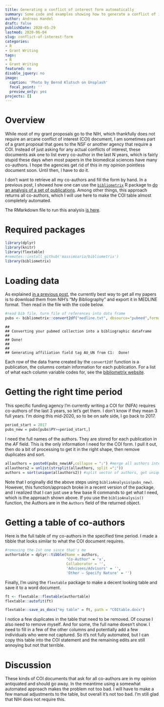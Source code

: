 ```yaml
---
title: Generating a conflict of interest form automatically
summary: Some code and examples showing how to generate a conflict of interest statement required by some funding agencies in an almost completely automated manner. 
author: Andreas Handel
draft: false
publishDate: 2020-05-29
lastmod: 2020-06-04
slug: conflict-of-interest-form
categories: 
- R 
- Grant Writing
tags: 
- R 
- Grant Writing
featured: no
disable_jquery: no
image:
  caption: 'Photo by Bernd Klutsch on Unsplash'
  focal_point: ''
  preview_only: yes
projects: []
---
```


<link href="{{< blogdown/postref >}}index_files/tabwid/tabwid.css" rel="stylesheet" />

# Overview

While most of my grant proposals go to the NIH, which thankfully does not require an arcane conflict of interest (COI) document, I am sometimes part of a grant proposal that goes to the NSF or another agency that require a COI. Instead of just asking for any actual conflicts of interest, these documents ask one to list every co-author in the last N years, which is fairly stupid these days when most papers in the biomedical sciences have many co-authors. I hope the agencies get rid of this in my opinion pointless document soon. Until then, I have to do it.

I don’t want to retrieve all my co-authors and fill the form by hand. In a previous post, I showed how one can use the [`bibliometrix`](https://www.bibliometrix.org/) R package to [do an analysis of a set of publications](/posts/publications-analysis-2/). Among other things, this approach returns all co-authors, which I will use here to make the COI table almost completely automated.

The RMarkdown file to run this analysis [is here](/posts/2020-05-29-automate-conflict-of-interest-form/index.Rmarkdown).

# Required packages

``` r
library(dplyr)
library(knitr)
library(flextable)
#remotes::install_github('massimoaria/bibliometrix')
library(bibliometrix)
```

# Loading data

As explained [in a previous post](/posts/publications-analysis-2/), the currently best way to get all my papers is to download them from NIH’s “My Bibliography” and export it in MEDLINE format. Then read in the file with the code below.

``` r
#read bib file, turn file of references into data frame
pubs <- bibliometrix::convert2df("medline.txt", dbsource="pubmed",format="pubmed") 
```

    ## 
    ## Converting your pubmed collection into a bibliographic dataframe
    ## 
    ## Done!
    ## 
    ## 
    ## Generating affiliation field tag AU_UN from C1:  Done!

Each row of the data frame created by the `convert2df` function is a publication, the columns contain information for each publication.
For a list of what each column variable codes for, see the [bibliometrix website](https://www.bibliometrix.org/).

# Getting the right time period

This specific funding agency I’m currently writing a COI for (NIFA) requires co-authors of the last 3 years, so let’s get them. I don’t know if they mean 3 full years. I’m doing this mid-2020, so to be on safe side, I go back to 2017.

``` r
period_start = 2017
pubs_new = pubs[pubs$PY>=period_start,]
```

I need the full names of the authors. They are stored for each publication in the *AF* field. This is the only information I need for the COI form. I pull it out, then do a bit of processing to get it in the right shape, then remove duplicates and sort.

``` r
allauthors = paste0(pubs_new$AF,collapse = ";") #merge all authors into one vector
allauthors2 = unlist(strsplit(allauthors, split =";"))
authors = sort(unique(allauthors2)) #split vector of authors, get unique authors
```

Note that I originally did the above steps using `biblioAnalysis(pubs_new)`. However, this function/approach broke in a recent version of the package, and I realized that I can just use a few base R commands to get what I need, which is the approach shown above. If you use the `biblioAnalysis()` function, the Authors are in the `Authors` field of the returned object.

# Getting a table of co-authors

Here is the full table of my co-authors in the specified time period.
I made a tibble that looks similar to what the COI document requires.

``` r
#removing the 1st one since that's me
authortable = dplyr::tibble(Name = authors, 
                            "Co-Author" = 'x', 
                            Collaborator = '', 
                            'Advisees/Advisors' = '', 
                            'Other – Specify Nature' = '')
```

Finally, I’m using the `flextable` package to make a decent looking table and save it to a word document.

``` r
ft <- flextable::flextable(authortable)
flextable::autofit(ft)
```

<template id="e9a533bf-9537-4296-8918-206ccd275c58"><style>
.tabwid table{
  border-spacing:0px !important;
  border-collapse:collapse;
  line-height:1;
  margin-left:auto;
  margin-right:auto;
  border-width: 0;
  display: table;
  margin-top: 1.275em;
  margin-bottom: 1.275em;
  border-color: transparent;
}
.tabwid_left table{
  margin-left:0;
}
.tabwid_right table{
  margin-right:0;
}
.tabwid td {
    padding: 0;
}
.tabwid a {
  text-decoration: none;
}
.tabwid thead {
    background-color: transparent;
}
.tabwid tfoot {
    background-color: transparent;
}
.tabwid table tr {
background-color: transparent;
}
</style><div class="tabwid"><style>.cl-03b2c0c8{}.cl-03a388ec{font-family:'Arial';font-size:11pt;font-weight:normal;font-style:normal;text-decoration:none;color:rgba(0, 0, 0, 1.00);background-color:transparent;}.cl-03a3d6da{margin:0;text-align:left;border-bottom: 0 solid rgba(0, 0, 0, 1.00);border-top: 0 solid rgba(0, 0, 0, 1.00);border-left: 0 solid rgba(0, 0, 0, 1.00);border-right: 0 solid rgba(0, 0, 0, 1.00);padding-bottom:5pt;padding-top:5pt;padding-left:5pt;padding-right:5pt;line-height: 1;background-color:transparent;}.cl-03a61f3a{width:169pt;background-color:transparent;vertical-align: middle;border-bottom: 0 solid rgba(0, 0, 0, 1.00);border-top: 0 solid rgba(0, 0, 0, 1.00);border-left: 0 solid rgba(0, 0, 0, 1.00);border-right: 0 solid rgba(0, 0, 0, 1.00);margin-bottom:0;margin-top:0;margin-left:0;margin-right:0;}.cl-03a61f3b{width:110.4pt;background-color:transparent;vertical-align: middle;border-bottom: 0 solid rgba(0, 0, 0, 1.00);border-top: 0 solid rgba(0, 0, 0, 1.00);border-left: 0 solid rgba(0, 0, 0, 1.00);border-right: 0 solid rgba(0, 0, 0, 1.00);margin-bottom:0;margin-top:0;margin-left:0;margin-right:0;}.cl-03a61f3c{width:80.5pt;background-color:transparent;vertical-align: middle;border-bottom: 0 solid rgba(0, 0, 0, 1.00);border-top: 0 solid rgba(0, 0, 0, 1.00);border-left: 0 solid rgba(0, 0, 0, 1.00);border-right: 0 solid rgba(0, 0, 0, 1.00);margin-bottom:0;margin-top:0;margin-left:0;margin-right:0;}.cl-03a61f3d{width:70.7pt;background-color:transparent;vertical-align: middle;border-bottom: 0 solid rgba(0, 0, 0, 1.00);border-top: 0 solid rgba(0, 0, 0, 1.00);border-left: 0 solid rgba(0, 0, 0, 1.00);border-right: 0 solid rgba(0, 0, 0, 1.00);margin-bottom:0;margin-top:0;margin-left:0;margin-right:0;}.cl-03a61f3e{width:132.4pt;background-color:transparent;vertical-align: middle;border-bottom: 0 solid rgba(0, 0, 0, 1.00);border-top: 0 solid rgba(0, 0, 0, 1.00);border-left: 0 solid rgba(0, 0, 0, 1.00);border-right: 0 solid rgba(0, 0, 0, 1.00);margin-bottom:0;margin-top:0;margin-left:0;margin-right:0;}.cl-03a61f3f{width:110.4pt;background-color:transparent;vertical-align: middle;border-bottom: 0 solid rgba(0, 0, 0, 1.00);border-top: 0 solid rgba(0, 0, 0, 1.00);border-left: 0 solid rgba(0, 0, 0, 1.00);border-right: 0 solid rgba(0, 0, 0, 1.00);margin-bottom:0;margin-top:0;margin-left:0;margin-right:0;}.cl-03a61f40{width:132.4pt;background-color:transparent;vertical-align: middle;border-bottom: 0 solid rgba(0, 0, 0, 1.00);border-top: 0 solid rgba(0, 0, 0, 1.00);border-left: 0 solid rgba(0, 0, 0, 1.00);border-right: 0 solid rgba(0, 0, 0, 1.00);margin-bottom:0;margin-top:0;margin-left:0;margin-right:0;}.cl-03a61f41{width:80.5pt;background-color:transparent;vertical-align: middle;border-bottom: 0 solid rgba(0, 0, 0, 1.00);border-top: 0 solid rgba(0, 0, 0, 1.00);border-left: 0 solid rgba(0, 0, 0, 1.00);border-right: 0 solid rgba(0, 0, 0, 1.00);margin-bottom:0;margin-top:0;margin-left:0;margin-right:0;}.cl-03a61f42{width:169pt;background-color:transparent;vertical-align: middle;border-bottom: 0 solid rgba(0, 0, 0, 1.00);border-top: 0 solid rgba(0, 0, 0, 1.00);border-left: 0 solid rgba(0, 0, 0, 1.00);border-right: 0 solid rgba(0, 0, 0, 1.00);margin-bottom:0;margin-top:0;margin-left:0;margin-right:0;}.cl-03a61f43{width:70.7pt;background-color:transparent;vertical-align: middle;border-bottom: 0 solid rgba(0, 0, 0, 1.00);border-top: 0 solid rgba(0, 0, 0, 1.00);border-left: 0 solid rgba(0, 0, 0, 1.00);border-right: 0 solid rgba(0, 0, 0, 1.00);margin-bottom:0;margin-top:0;margin-left:0;margin-right:0;}.cl-03a61f44{width:110.4pt;background-color:transparent;vertical-align: middle;border-bottom: 0 solid rgba(0, 0, 0, 1.00);border-top: 0 solid rgba(0, 0, 0, 1.00);border-left: 0 solid rgba(0, 0, 0, 1.00);border-right: 0 solid rgba(0, 0, 0, 1.00);margin-bottom:0;margin-top:0;margin-left:0;margin-right:0;}.cl-03a64636{width:169pt;background-color:transparent;vertical-align: middle;border-bottom: 0 solid rgba(0, 0, 0, 1.00);border-top: 0 solid rgba(0, 0, 0, 1.00);border-left: 0 solid rgba(0, 0, 0, 1.00);border-right: 0 solid rgba(0, 0, 0, 1.00);margin-bottom:0;margin-top:0;margin-left:0;margin-right:0;}.cl-03a64637{width:80.5pt;background-color:transparent;vertical-align: middle;border-bottom: 0 solid rgba(0, 0, 0, 1.00);border-top: 0 solid rgba(0, 0, 0, 1.00);border-left: 0 solid rgba(0, 0, 0, 1.00);border-right: 0 solid rgba(0, 0, 0, 1.00);margin-bottom:0;margin-top:0;margin-left:0;margin-right:0;}.cl-03a64638{width:70.7pt;background-color:transparent;vertical-align: middle;border-bottom: 0 solid rgba(0, 0, 0, 1.00);border-top: 0 solid rgba(0, 0, 0, 1.00);border-left: 0 solid rgba(0, 0, 0, 1.00);border-right: 0 solid rgba(0, 0, 0, 1.00);margin-bottom:0;margin-top:0;margin-left:0;margin-right:0;}.cl-03a64639{width:132.4pt;background-color:transparent;vertical-align: middle;border-bottom: 0 solid rgba(0, 0, 0, 1.00);border-top: 0 solid rgba(0, 0, 0, 1.00);border-left: 0 solid rgba(0, 0, 0, 1.00);border-right: 0 solid rgba(0, 0, 0, 1.00);margin-bottom:0;margin-top:0;margin-left:0;margin-right:0;}.cl-03a6463a{width:110.4pt;background-color:transparent;vertical-align: middle;border-bottom: 2pt solid rgba(102, 102, 102, 1.00);border-top: 0 solid rgba(0, 0, 0, 1.00);border-left: 0 solid rgba(0, 0, 0, 1.00);border-right: 0 solid rgba(0, 0, 0, 1.00);margin-bottom:0;margin-top:0;margin-left:0;margin-right:0;}.cl-03a6463b{width:132.4pt;background-color:transparent;vertical-align: middle;border-bottom: 2pt solid rgba(102, 102, 102, 1.00);border-top: 0 solid rgba(0, 0, 0, 1.00);border-left: 0 solid rgba(0, 0, 0, 1.00);border-right: 0 solid rgba(0, 0, 0, 1.00);margin-bottom:0;margin-top:0;margin-left:0;margin-right:0;}.cl-03a6463c{width:80.5pt;background-color:transparent;vertical-align: middle;border-bottom: 2pt solid rgba(102, 102, 102, 1.00);border-top: 0 solid rgba(0, 0, 0, 1.00);border-left: 0 solid rgba(0, 0, 0, 1.00);border-right: 0 solid rgba(0, 0, 0, 1.00);margin-bottom:0;margin-top:0;margin-left:0;margin-right:0;}.cl-03a6463d{width:70.7pt;background-color:transparent;vertical-align: middle;border-bottom: 2pt solid rgba(102, 102, 102, 1.00);border-top: 0 solid rgba(0, 0, 0, 1.00);border-left: 0 solid rgba(0, 0, 0, 1.00);border-right: 0 solid rgba(0, 0, 0, 1.00);margin-bottom:0;margin-top:0;margin-left:0;margin-right:0;}.cl-03a6463e{width:169pt;background-color:transparent;vertical-align: middle;border-bottom: 2pt solid rgba(102, 102, 102, 1.00);border-top: 0 solid rgba(0, 0, 0, 1.00);border-left: 0 solid rgba(0, 0, 0, 1.00);border-right: 0 solid rgba(0, 0, 0, 1.00);margin-bottom:0;margin-top:0;margin-left:0;margin-right:0;}.cl-03a6463f{width:70.7pt;background-color:transparent;vertical-align: middle;border-bottom: 2pt solid rgba(102, 102, 102, 1.00);border-top: 2pt solid rgba(102, 102, 102, 1.00);border-left: 0 solid rgba(0, 0, 0, 1.00);border-right: 0 solid rgba(0, 0, 0, 1.00);margin-bottom:0;margin-top:0;margin-left:0;margin-right:0;}.cl-03a64640{width:80.5pt;background-color:transparent;vertical-align: middle;border-bottom: 2pt solid rgba(102, 102, 102, 1.00);border-top: 2pt solid rgba(102, 102, 102, 1.00);border-left: 0 solid rgba(0, 0, 0, 1.00);border-right: 0 solid rgba(0, 0, 0, 1.00);margin-bottom:0;margin-top:0;margin-left:0;margin-right:0;}.cl-03a66d28{width:110.4pt;background-color:transparent;vertical-align: middle;border-bottom: 2pt solid rgba(102, 102, 102, 1.00);border-top: 2pt solid rgba(102, 102, 102, 1.00);border-left: 0 solid rgba(0, 0, 0, 1.00);border-right: 0 solid rgba(0, 0, 0, 1.00);margin-bottom:0;margin-top:0;margin-left:0;margin-right:0;}.cl-03a66d29{width:132.4pt;background-color:transparent;vertical-align: middle;border-bottom: 2pt solid rgba(102, 102, 102, 1.00);border-top: 2pt solid rgba(102, 102, 102, 1.00);border-left: 0 solid rgba(0, 0, 0, 1.00);border-right: 0 solid rgba(0, 0, 0, 1.00);margin-bottom:0;margin-top:0;margin-left:0;margin-right:0;}.cl-03a66d2a{width:169pt;background-color:transparent;vertical-align: middle;border-bottom: 2pt solid rgba(102, 102, 102, 1.00);border-top: 2pt solid rgba(102, 102, 102, 1.00);border-left: 0 solid rgba(0, 0, 0, 1.00);border-right: 0 solid rgba(0, 0, 0, 1.00);margin-bottom:0;margin-top:0;margin-left:0;margin-right:0;}</style><table class='cl-03b2c0c8'>
<thead><tr style="overflow-wrap:break-word;"><td class="cl-03a66d2a"><p class="cl-03a3d6da"><span class="cl-03a388ec">Name</span></p></td><td class="cl-03a6463f"><p class="cl-03a3d6da"><span class="cl-03a388ec">Co-Author</span></p></td><td class="cl-03a64640"><p class="cl-03a3d6da"><span class="cl-03a388ec">Collaborator</span></p></td><td class="cl-03a66d28"><p class="cl-03a3d6da"><span class="cl-03a388ec">Advisees/Advisors</span></p></td><td class="cl-03a66d29"><p class="cl-03a3d6da"><span class="cl-03a388ec">Other – Specify Nature</span></p></td></tr></thead><tbody><tr style="overflow-wrap:break-word;"><td class="cl-03a61f3a"><p class="cl-03a3d6da"><span class="cl-03a388ec">AHMED, HASAN</span></p></td><td class="cl-03a61f3d"><p class="cl-03a3d6da"><span class="cl-03a388ec">x</span></p></td><td class="cl-03a61f3c"><p class="cl-03a3d6da"><span class="cl-03a388ec"></span></p></td><td class="cl-03a61f3b"><p class="cl-03a3d6da"><span class="cl-03a388ec"></span></p></td><td class="cl-03a61f3e"><p class="cl-03a3d6da"><span class="cl-03a388ec"></span></p></td></tr><tr style="overflow-wrap:break-word;"><td class="cl-03a64636"><p class="cl-03a3d6da"><span class="cl-03a388ec">ALIKHAN, MALIHA A</span></p></td><td class="cl-03a64638"><p class="cl-03a3d6da"><span class="cl-03a388ec">x</span></p></td><td class="cl-03a64637"><p class="cl-03a3d6da"><span class="cl-03a388ec"></span></p></td><td class="cl-03a61f44"><p class="cl-03a3d6da"><span class="cl-03a388ec"></span></p></td><td class="cl-03a64639"><p class="cl-03a3d6da"><span class="cl-03a388ec"></span></p></td></tr><tr style="overflow-wrap:break-word;"><td class="cl-03a64636"><p class="cl-03a3d6da"><span class="cl-03a388ec">AMANNA, IAN J</span></p></td><td class="cl-03a64638"><p class="cl-03a3d6da"><span class="cl-03a388ec">x</span></p></td><td class="cl-03a64637"><p class="cl-03a3d6da"><span class="cl-03a388ec"></span></p></td><td class="cl-03a61f44"><p class="cl-03a3d6da"><span class="cl-03a388ec"></span></p></td><td class="cl-03a64639"><p class="cl-03a3d6da"><span class="cl-03a388ec"></span></p></td></tr><tr style="overflow-wrap:break-word;"><td class="cl-03a61f3a"><p class="cl-03a3d6da"><span class="cl-03a388ec">ANTIA, ALICE</span></p></td><td class="cl-03a61f3d"><p class="cl-03a3d6da"><span class="cl-03a388ec">x</span></p></td><td class="cl-03a61f3c"><p class="cl-03a3d6da"><span class="cl-03a388ec"></span></p></td><td class="cl-03a61f3b"><p class="cl-03a3d6da"><span class="cl-03a388ec"></span></p></td><td class="cl-03a61f3e"><p class="cl-03a3d6da"><span class="cl-03a388ec"></span></p></td></tr><tr style="overflow-wrap:break-word;"><td class="cl-03a61f42"><p class="cl-03a3d6da"><span class="cl-03a388ec">ANTIA, RUSTOM</span></p></td><td class="cl-03a61f43"><p class="cl-03a3d6da"><span class="cl-03a388ec">x</span></p></td><td class="cl-03a61f41"><p class="cl-03a3d6da"><span class="cl-03a388ec"></span></p></td><td class="cl-03a61f3f"><p class="cl-03a3d6da"><span class="cl-03a388ec"></span></p></td><td class="cl-03a61f40"><p class="cl-03a3d6da"><span class="cl-03a388ec"></span></p></td></tr><tr style="overflow-wrap:break-word;"><td class="cl-03a61f42"><p class="cl-03a3d6da"><span class="cl-03a388ec">BOOM, W HENRY</span></p></td><td class="cl-03a61f43"><p class="cl-03a3d6da"><span class="cl-03a388ec">x</span></p></td><td class="cl-03a61f41"><p class="cl-03a3d6da"><span class="cl-03a388ec"></span></p></td><td class="cl-03a61f3f"><p class="cl-03a3d6da"><span class="cl-03a388ec"></span></p></td><td class="cl-03a61f40"><p class="cl-03a3d6da"><span class="cl-03a388ec"></span></p></td></tr><tr style="overflow-wrap:break-word;"><td class="cl-03a61f3a"><p class="cl-03a3d6da"><span class="cl-03a388ec">BULUSHEVA, IRINA</span></p></td><td class="cl-03a61f3d"><p class="cl-03a3d6da"><span class="cl-03a388ec">x</span></p></td><td class="cl-03a61f3c"><p class="cl-03a3d6da"><span class="cl-03a388ec"></span></p></td><td class="cl-03a61f3b"><p class="cl-03a3d6da"><span class="cl-03a388ec"></span></p></td><td class="cl-03a61f3e"><p class="cl-03a3d6da"><span class="cl-03a388ec"></span></p></td></tr><tr style="overflow-wrap:break-word;"><td class="cl-03a61f42"><p class="cl-03a3d6da"><span class="cl-03a388ec">CARLSON, NICHOLE E</span></p></td><td class="cl-03a61f43"><p class="cl-03a3d6da"><span class="cl-03a388ec">x</span></p></td><td class="cl-03a61f41"><p class="cl-03a3d6da"><span class="cl-03a388ec"></span></p></td><td class="cl-03a61f3f"><p class="cl-03a3d6da"><span class="cl-03a388ec"></span></p></td><td class="cl-03a61f40"><p class="cl-03a3d6da"><span class="cl-03a388ec"></span></p></td></tr><tr style="overflow-wrap:break-word;"><td class="cl-03a61f42"><p class="cl-03a3d6da"><span class="cl-03a388ec">CASTELLANOS, M E</span></p></td><td class="cl-03a61f43"><p class="cl-03a3d6da"><span class="cl-03a388ec">x</span></p></td><td class="cl-03a61f41"><p class="cl-03a3d6da"><span class="cl-03a388ec"></span></p></td><td class="cl-03a61f3f"><p class="cl-03a3d6da"><span class="cl-03a388ec"></span></p></td><td class="cl-03a61f40"><p class="cl-03a3d6da"><span class="cl-03a388ec"></span></p></td></tr><tr style="overflow-wrap:break-word;"><td class="cl-03a61f42"><p class="cl-03a3d6da"><span class="cl-03a388ec">CASTELLANOS, MARIA</span></p></td><td class="cl-03a61f43"><p class="cl-03a3d6da"><span class="cl-03a388ec">x</span></p></td><td class="cl-03a61f41"><p class="cl-03a3d6da"><span class="cl-03a388ec"></span></p></td><td class="cl-03a61f3f"><p class="cl-03a3d6da"><span class="cl-03a388ec"></span></p></td><td class="cl-03a61f40"><p class="cl-03a3d6da"><span class="cl-03a388ec"></span></p></td></tr><tr style="overflow-wrap:break-word;"><td class="cl-03a61f3a"><p class="cl-03a3d6da"><span class="cl-03a388ec">CHAKRABURTY, SRIJITA</span></p></td><td class="cl-03a61f3d"><p class="cl-03a3d6da"><span class="cl-03a388ec">x</span></p></td><td class="cl-03a61f3c"><p class="cl-03a3d6da"><span class="cl-03a388ec"></span></p></td><td class="cl-03a61f3b"><p class="cl-03a3d6da"><span class="cl-03a388ec"></span></p></td><td class="cl-03a61f3e"><p class="cl-03a3d6da"><span class="cl-03a388ec"></span></p></td></tr><tr style="overflow-wrap:break-word;"><td class="cl-03a61f3a"><p class="cl-03a3d6da"><span class="cl-03a388ec">CHEN, ENFU</span></p></td><td class="cl-03a61f3d"><p class="cl-03a3d6da"><span class="cl-03a388ec">x</span></p></td><td class="cl-03a61f3c"><p class="cl-03a3d6da"><span class="cl-03a388ec"></span></p></td><td class="cl-03a61f3b"><p class="cl-03a3d6da"><span class="cl-03a388ec"></span></p></td><td class="cl-03a61f3e"><p class="cl-03a3d6da"><span class="cl-03a388ec"></span></p></td></tr><tr style="overflow-wrap:break-word;"><td class="cl-03a61f3a"><p class="cl-03a3d6da"><span class="cl-03a388ec">CHENG, WEI</span></p></td><td class="cl-03a61f3d"><p class="cl-03a3d6da"><span class="cl-03a388ec">x</span></p></td><td class="cl-03a61f3c"><p class="cl-03a3d6da"><span class="cl-03a388ec"></span></p></td><td class="cl-03a61f3b"><p class="cl-03a3d6da"><span class="cl-03a388ec"></span></p></td><td class="cl-03a61f3e"><p class="cl-03a3d6da"><span class="cl-03a388ec"></span></p></td></tr><tr style="overflow-wrap:break-word;"><td class="cl-03a61f42"><p class="cl-03a3d6da"><span class="cl-03a388ec">COATES, P TOBY</span></p></td><td class="cl-03a61f43"><p class="cl-03a3d6da"><span class="cl-03a388ec">x</span></p></td><td class="cl-03a61f41"><p class="cl-03a3d6da"><span class="cl-03a388ec"></span></p></td><td class="cl-03a61f3f"><p class="cl-03a3d6da"><span class="cl-03a388ec"></span></p></td><td class="cl-03a61f40"><p class="cl-03a3d6da"><span class="cl-03a388ec"></span></p></td></tr><tr style="overflow-wrap:break-word;"><td class="cl-03a61f42"><p class="cl-03a3d6da"><span class="cl-03a388ec">CROFT, NATHAN P</span></p></td><td class="cl-03a61f43"><p class="cl-03a3d6da"><span class="cl-03a388ec">x</span></p></td><td class="cl-03a61f41"><p class="cl-03a3d6da"><span class="cl-03a388ec"></span></p></td><td class="cl-03a61f3f"><p class="cl-03a3d6da"><span class="cl-03a388ec"></span></p></td><td class="cl-03a61f40"><p class="cl-03a3d6da"><span class="cl-03a388ec"></span></p></td></tr><tr style="overflow-wrap:break-word;"><td class="cl-03a64636"><p class="cl-03a3d6da"><span class="cl-03a388ec">DALE, ARIELLA PERRY</span></p></td><td class="cl-03a64638"><p class="cl-03a3d6da"><span class="cl-03a388ec">x</span></p></td><td class="cl-03a64637"><p class="cl-03a3d6da"><span class="cl-03a388ec"></span></p></td><td class="cl-03a61f44"><p class="cl-03a3d6da"><span class="cl-03a388ec"></span></p></td><td class="cl-03a64639"><p class="cl-03a3d6da"><span class="cl-03a388ec"></span></p></td></tr><tr style="overflow-wrap:break-word;"><td class="cl-03a61f42"><p class="cl-03a3d6da"><span class="cl-03a388ec">DENHOLM, J T</span></p></td><td class="cl-03a61f43"><p class="cl-03a3d6da"><span class="cl-03a388ec">x</span></p></td><td class="cl-03a61f41"><p class="cl-03a3d6da"><span class="cl-03a388ec"></span></p></td><td class="cl-03a61f3f"><p class="cl-03a3d6da"><span class="cl-03a388ec"></span></p></td><td class="cl-03a61f40"><p class="cl-03a3d6da"><span class="cl-03a388ec"></span></p></td></tr><tr style="overflow-wrap:break-word;"><td class="cl-03a61f42"><p class="cl-03a3d6da"><span class="cl-03a388ec">DOBBIN, KEVIN</span></p></td><td class="cl-03a61f43"><p class="cl-03a3d6da"><span class="cl-03a388ec">x</span></p></td><td class="cl-03a61f41"><p class="cl-03a3d6da"><span class="cl-03a388ec"></span></p></td><td class="cl-03a61f3f"><p class="cl-03a3d6da"><span class="cl-03a388ec"></span></p></td><td class="cl-03a61f40"><p class="cl-03a3d6da"><span class="cl-03a388ec"></span></p></td></tr><tr style="overflow-wrap:break-word;"><td class="cl-03a64636"><p class="cl-03a3d6da"><span class="cl-03a388ec">DUDEK, NADINE L</span></p></td><td class="cl-03a64638"><p class="cl-03a3d6da"><span class="cl-03a388ec">x</span></p></td><td class="cl-03a64637"><p class="cl-03a3d6da"><span class="cl-03a388ec"></span></p></td><td class="cl-03a61f44"><p class="cl-03a3d6da"><span class="cl-03a388ec"></span></p></td><td class="cl-03a64639"><p class="cl-03a3d6da"><span class="cl-03a388ec"></span></p></td></tr><tr style="overflow-wrap:break-word;"><td class="cl-03a64636"><p class="cl-03a3d6da"><span class="cl-03a388ec">EBELL, MARK</span></p></td><td class="cl-03a64638"><p class="cl-03a3d6da"><span class="cl-03a388ec">x</span></p></td><td class="cl-03a64637"><p class="cl-03a3d6da"><span class="cl-03a388ec"></span></p></td><td class="cl-03a61f44"><p class="cl-03a3d6da"><span class="cl-03a388ec"></span></p></td><td class="cl-03a64639"><p class="cl-03a3d6da"><span class="cl-03a388ec"></span></p></td></tr><tr style="overflow-wrap:break-word;"><td class="cl-03a64636"><p class="cl-03a3d6da"><span class="cl-03a388ec">EBELL, MARK H</span></p></td><td class="cl-03a64638"><p class="cl-03a3d6da"><span class="cl-03a388ec">x</span></p></td><td class="cl-03a64637"><p class="cl-03a3d6da"><span class="cl-03a388ec"></span></p></td><td class="cl-03a61f44"><p class="cl-03a3d6da"><span class="cl-03a388ec"></span></p></td><td class="cl-03a64639"><p class="cl-03a3d6da"><span class="cl-03a388ec"></span></p></td></tr><tr style="overflow-wrap:break-word;"><td class="cl-03a61f3a"><p class="cl-03a3d6da"><span class="cl-03a388ec">EGGENHUIZEN, PETER J</span></p></td><td class="cl-03a61f3d"><p class="cl-03a3d6da"><span class="cl-03a388ec">x</span></p></td><td class="cl-03a61f3c"><p class="cl-03a3d6da"><span class="cl-03a388ec"></span></p></td><td class="cl-03a61f3b"><p class="cl-03a3d6da"><span class="cl-03a388ec"></span></p></td><td class="cl-03a61f3e"><p class="cl-03a3d6da"><span class="cl-03a388ec"></span></p></td></tr><tr style="overflow-wrap:break-word;"><td class="cl-03a61f42"><p class="cl-03a3d6da"><span class="cl-03a388ec">FOREHAND, RONALD</span></p></td><td class="cl-03a61f43"><p class="cl-03a3d6da"><span class="cl-03a388ec">x</span></p></td><td class="cl-03a61f41"><p class="cl-03a3d6da"><span class="cl-03a388ec"></span></p></td><td class="cl-03a61f3f"><p class="cl-03a3d6da"><span class="cl-03a388ec"></span></p></td><td class="cl-03a61f40"><p class="cl-03a3d6da"><span class="cl-03a388ec"></span></p></td></tr><tr style="overflow-wrap:break-word;"><td class="cl-03a61f3a"><p class="cl-03a3d6da"><span class="cl-03a388ec">FUGGER, LARS</span></p></td><td class="cl-03a61f3d"><p class="cl-03a3d6da"><span class="cl-03a388ec">x</span></p></td><td class="cl-03a61f3c"><p class="cl-03a3d6da"><span class="cl-03a388ec"></span></p></td><td class="cl-03a61f3b"><p class="cl-03a3d6da"><span class="cl-03a388ec"></span></p></td><td class="cl-03a61f3e"><p class="cl-03a3d6da"><span class="cl-03a388ec"></span></p></td></tr><tr style="overflow-wrap:break-word;"><td class="cl-03a61f42"><p class="cl-03a3d6da"><span class="cl-03a388ec">GAN, POH Y</span></p></td><td class="cl-03a61f43"><p class="cl-03a3d6da"><span class="cl-03a388ec">x</span></p></td><td class="cl-03a61f41"><p class="cl-03a3d6da"><span class="cl-03a388ec"></span></p></td><td class="cl-03a61f3f"><p class="cl-03a3d6da"><span class="cl-03a388ec"></span></p></td><td class="cl-03a61f40"><p class="cl-03a3d6da"><span class="cl-03a388ec"></span></p></td></tr><tr style="overflow-wrap:break-word;"><td class="cl-03a61f42"><p class="cl-03a3d6da"><span class="cl-03a388ec">GARCIA-SASTRE, ADOLFO</span></p></td><td class="cl-03a61f43"><p class="cl-03a3d6da"><span class="cl-03a388ec">x</span></p></td><td class="cl-03a61f41"><p class="cl-03a3d6da"><span class="cl-03a388ec"></span></p></td><td class="cl-03a61f3f"><p class="cl-03a3d6da"><span class="cl-03a388ec"></span></p></td><td class="cl-03a61f40"><p class="cl-03a3d6da"><span class="cl-03a388ec"></span></p></td></tr><tr style="overflow-wrap:break-word;"><td class="cl-03a61f42"><p class="cl-03a3d6da"><span class="cl-03a388ec">GREGERSEN, JON W</span></p></td><td class="cl-03a61f43"><p class="cl-03a3d6da"><span class="cl-03a388ec">x</span></p></td><td class="cl-03a61f41"><p class="cl-03a3d6da"><span class="cl-03a388ec"></span></p></td><td class="cl-03a61f3f"><p class="cl-03a3d6da"><span class="cl-03a388ec"></span></p></td><td class="cl-03a61f40"><p class="cl-03a3d6da"><span class="cl-03a388ec"></span></p></td></tr><tr style="overflow-wrap:break-word;"><td class="cl-03a61f3a"><p class="cl-03a3d6da"><span class="cl-03a388ec">GUAN, JING</span></p></td><td class="cl-03a61f3d"><p class="cl-03a3d6da"><span class="cl-03a388ec">x</span></p></td><td class="cl-03a61f3c"><p class="cl-03a3d6da"><span class="cl-03a388ec"></span></p></td><td class="cl-03a61f3b"><p class="cl-03a3d6da"><span class="cl-03a388ec"></span></p></td><td class="cl-03a61f3e"><p class="cl-03a3d6da"><span class="cl-03a388ec"></span></p></td></tr><tr style="overflow-wrap:break-word;"><td class="cl-03a61f42"><p class="cl-03a3d6da"><span class="cl-03a388ec">HALLORAN, M ELIZABETH</span></p></td><td class="cl-03a61f43"><p class="cl-03a3d6da"><span class="cl-03a388ec">x</span></p></td><td class="cl-03a61f41"><p class="cl-03a3d6da"><span class="cl-03a388ec"></span></p></td><td class="cl-03a61f3f"><p class="cl-03a3d6da"><span class="cl-03a388ec"></span></p></td><td class="cl-03a61f40"><p class="cl-03a3d6da"><span class="cl-03a388ec"></span></p></td></tr><tr style="overflow-wrap:break-word;"><td class="cl-03a64636"><p class="cl-03a3d6da"><span class="cl-03a388ec">HANDEL, A</span></p></td><td class="cl-03a64638"><p class="cl-03a3d6da"><span class="cl-03a388ec">x</span></p></td><td class="cl-03a64637"><p class="cl-03a3d6da"><span class="cl-03a388ec"></span></p></td><td class="cl-03a61f44"><p class="cl-03a3d6da"><span class="cl-03a388ec"></span></p></td><td class="cl-03a64639"><p class="cl-03a3d6da"><span class="cl-03a388ec"></span></p></td></tr><tr style="overflow-wrap:break-word;"><td class="cl-03a61f3a"><p class="cl-03a3d6da"><span class="cl-03a388ec">HANDEL, ANDREAS</span></p></td><td class="cl-03a61f3d"><p class="cl-03a3d6da"><span class="cl-03a388ec">x</span></p></td><td class="cl-03a61f3c"><p class="cl-03a3d6da"><span class="cl-03a388ec"></span></p></td><td class="cl-03a61f3b"><p class="cl-03a3d6da"><span class="cl-03a388ec"></span></p></td><td class="cl-03a61f3e"><p class="cl-03a3d6da"><span class="cl-03a388ec"></span></p></td></tr><tr style="overflow-wrap:break-word;"><td class="cl-03a61f42"><p class="cl-03a3d6da"><span class="cl-03a388ec">HECKMAN, TIMOTHY G</span></p></td><td class="cl-03a61f43"><p class="cl-03a3d6da"><span class="cl-03a388ec">x</span></p></td><td class="cl-03a61f41"><p class="cl-03a3d6da"><span class="cl-03a388ec"></span></p></td><td class="cl-03a61f3f"><p class="cl-03a3d6da"><span class="cl-03a388ec"></span></p></td><td class="cl-03a61f40"><p class="cl-03a3d6da"><span class="cl-03a388ec"></span></p></td></tr><tr style="overflow-wrap:break-word;"><td class="cl-03a61f42"><p class="cl-03a3d6da"><span class="cl-03a388ec">HOLDSWORTH, STEPHEN R</span></p></td><td class="cl-03a61f43"><p class="cl-03a3d6da"><span class="cl-03a388ec">x</span></p></td><td class="cl-03a61f41"><p class="cl-03a3d6da"><span class="cl-03a388ec"></span></p></td><td class="cl-03a61f3f"><p class="cl-03a3d6da"><span class="cl-03a388ec"></span></p></td><td class="cl-03a61f40"><p class="cl-03a3d6da"><span class="cl-03a388ec"></span></p></td></tr><tr style="overflow-wrap:break-word;"><td class="cl-03a61f42"><p class="cl-03a3d6da"><span class="cl-03a388ec">HOLT, STEPHEN G</span></p></td><td class="cl-03a61f43"><p class="cl-03a3d6da"><span class="cl-03a388ec">x</span></p></td><td class="cl-03a61f41"><p class="cl-03a3d6da"><span class="cl-03a388ec"></span></p></td><td class="cl-03a61f3f"><p class="cl-03a3d6da"><span class="cl-03a388ec"></span></p></td><td class="cl-03a61f40"><p class="cl-03a3d6da"><span class="cl-03a388ec"></span></p></td></tr><tr style="overflow-wrap:break-word;"><td class="cl-03a61f42"><p class="cl-03a3d6da"><span class="cl-03a388ec">HOUBEN, R M G J</span></p></td><td class="cl-03a61f43"><p class="cl-03a3d6da"><span class="cl-03a388ec">x</span></p></td><td class="cl-03a61f41"><p class="cl-03a3d6da"><span class="cl-03a388ec"></span></p></td><td class="cl-03a61f3f"><p class="cl-03a3d6da"><span class="cl-03a388ec"></span></p></td><td class="cl-03a61f40"><p class="cl-03a3d6da"><span class="cl-03a388ec"></span></p></td></tr><tr style="overflow-wrap:break-word;"><td class="cl-03a61f42"><p class="cl-03a3d6da"><span class="cl-03a388ec">HUANG, HAODI</span></p></td><td class="cl-03a61f43"><p class="cl-03a3d6da"><span class="cl-03a388ec">x</span></p></td><td class="cl-03a61f41"><p class="cl-03a3d6da"><span class="cl-03a388ec"></span></p></td><td class="cl-03a61f3f"><p class="cl-03a3d6da"><span class="cl-03a388ec"></span></p></td><td class="cl-03a61f40"><p class="cl-03a3d6da"><span class="cl-03a388ec"></span></p></td></tr><tr style="overflow-wrap:break-word;"><td class="cl-03a61f42"><p class="cl-03a3d6da"><span class="cl-03a388ec">HUDSON, BILLY G</span></p></td><td class="cl-03a61f43"><p class="cl-03a3d6da"><span class="cl-03a388ec">x</span></p></td><td class="cl-03a61f41"><p class="cl-03a3d6da"><span class="cl-03a388ec"></span></p></td><td class="cl-03a61f3f"><p class="cl-03a3d6da"><span class="cl-03a388ec"></span></p></td><td class="cl-03a61f40"><p class="cl-03a3d6da"><span class="cl-03a388ec"></span></p></td></tr><tr style="overflow-wrap:break-word;"><td class="cl-03a61f42"><p class="cl-03a3d6da"><span class="cl-03a388ec">HUO, XIANG</span></p></td><td class="cl-03a61f43"><p class="cl-03a3d6da"><span class="cl-03a388ec">x</span></p></td><td class="cl-03a61f41"><p class="cl-03a3d6da"><span class="cl-03a388ec"></span></p></td><td class="cl-03a61f3f"><p class="cl-03a3d6da"><span class="cl-03a388ec"></span></p></td><td class="cl-03a61f40"><p class="cl-03a3d6da"><span class="cl-03a388ec"></span></p></td></tr><tr style="overflow-wrap:break-word;"><td class="cl-03a61f3a"><p class="cl-03a3d6da"><span class="cl-03a388ec">HUYNH, MEGAN</span></p></td><td class="cl-03a61f3d"><p class="cl-03a3d6da"><span class="cl-03a388ec">x</span></p></td><td class="cl-03a61f3c"><p class="cl-03a3d6da"><span class="cl-03a388ec"></span></p></td><td class="cl-03a61f3b"><p class="cl-03a3d6da"><span class="cl-03a388ec"></span></p></td><td class="cl-03a61f3e"><p class="cl-03a3d6da"><span class="cl-03a388ec"></span></p></td></tr><tr style="overflow-wrap:break-word;"><td class="cl-03a61f42"><p class="cl-03a3d6da"><span class="cl-03a388ec">JOLOBA, MOSES L</span></p></td><td class="cl-03a61f43"><p class="cl-03a3d6da"><span class="cl-03a388ec">x</span></p></td><td class="cl-03a61f41"><p class="cl-03a3d6da"><span class="cl-03a388ec"></span></p></td><td class="cl-03a61f3f"><p class="cl-03a3d6da"><span class="cl-03a388ec"></span></p></td><td class="cl-03a61f40"><p class="cl-03a3d6da"><span class="cl-03a388ec"></span></p></td></tr><tr style="overflow-wrap:break-word;"><td class="cl-03a64636"><p class="cl-03a3d6da"><span class="cl-03a388ec">KAKAIRE, R</span></p></td><td class="cl-03a64638"><p class="cl-03a3d6da"><span class="cl-03a388ec">x</span></p></td><td class="cl-03a64637"><p class="cl-03a3d6da"><span class="cl-03a388ec"></span></p></td><td class="cl-03a61f44"><p class="cl-03a3d6da"><span class="cl-03a388ec"></span></p></td><td class="cl-03a64639"><p class="cl-03a3d6da"><span class="cl-03a388ec"></span></p></td></tr><tr style="overflow-wrap:break-word;"><td class="cl-03a61f3a"><p class="cl-03a3d6da"><span class="cl-03a388ec">KIRIMUNDA, S</span></p></td><td class="cl-03a61f3d"><p class="cl-03a3d6da"><span class="cl-03a388ec">x</span></p></td><td class="cl-03a61f3c"><p class="cl-03a3d6da"><span class="cl-03a388ec"></span></p></td><td class="cl-03a61f3b"><p class="cl-03a3d6da"><span class="cl-03a388ec"></span></p></td><td class="cl-03a61f3e"><p class="cl-03a3d6da"><span class="cl-03a388ec"></span></p></td></tr><tr style="overflow-wrap:break-word;"><td class="cl-03a61f3a"><p class="cl-03a3d6da"><span class="cl-03a388ec">KITCHING, A RICHARD</span></p></td><td class="cl-03a61f3d"><p class="cl-03a3d6da"><span class="cl-03a388ec">x</span></p></td><td class="cl-03a61f3c"><p class="cl-03a3d6da"><span class="cl-03a388ec"></span></p></td><td class="cl-03a61f3b"><p class="cl-03a3d6da"><span class="cl-03a388ec"></span></p></td><td class="cl-03a61f3e"><p class="cl-03a3d6da"><span class="cl-03a388ec"></span></p></td></tr><tr style="overflow-wrap:break-word;"><td class="cl-03a64636"><p class="cl-03a3d6da"><span class="cl-03a388ec">KIWANUKA, N</span></p></td><td class="cl-03a64638"><p class="cl-03a3d6da"><span class="cl-03a388ec">x</span></p></td><td class="cl-03a64637"><p class="cl-03a3d6da"><span class="cl-03a388ec"></span></p></td><td class="cl-03a61f44"><p class="cl-03a3d6da"><span class="cl-03a388ec"></span></p></td><td class="cl-03a64639"><p class="cl-03a3d6da"><span class="cl-03a388ec"></span></p></td></tr><tr style="overflow-wrap:break-word;"><td class="cl-03a61f42"><p class="cl-03a3d6da"><span class="cl-03a388ec">LA GRUTA, NICOLE L</span></p></td><td class="cl-03a61f43"><p class="cl-03a3d6da"><span class="cl-03a388ec">x</span></p></td><td class="cl-03a61f41"><p class="cl-03a3d6da"><span class="cl-03a388ec"></span></p></td><td class="cl-03a61f3f"><p class="cl-03a3d6da"><span class="cl-03a388ec"></span></p></td><td class="cl-03a61f40"><p class="cl-03a3d6da"><span class="cl-03a388ec"></span></p></td></tr><tr style="overflow-wrap:break-word;"><td class="cl-03a61f3a"><p class="cl-03a3d6da"><span class="cl-03a388ec">LI, CHANGWEI</span></p></td><td class="cl-03a61f3d"><p class="cl-03a3d6da"><span class="cl-03a388ec">x</span></p></td><td class="cl-03a61f3c"><p class="cl-03a3d6da"><span class="cl-03a388ec"></span></p></td><td class="cl-03a61f3b"><p class="cl-03a3d6da"><span class="cl-03a388ec"></span></p></td><td class="cl-03a61f3e"><p class="cl-03a3d6da"><span class="cl-03a388ec"></span></p></td></tr><tr style="overflow-wrap:break-word;"><td class="cl-03a61f42"><p class="cl-03a3d6da"><span class="cl-03a388ec">LI, CHAO</span></p></td><td class="cl-03a61f43"><p class="cl-03a3d6da"><span class="cl-03a388ec">x</span></p></td><td class="cl-03a61f41"><p class="cl-03a3d6da"><span class="cl-03a388ec"></span></p></td><td class="cl-03a61f3f"><p class="cl-03a3d6da"><span class="cl-03a388ec"></span></p></td><td class="cl-03a61f40"><p class="cl-03a3d6da"><span class="cl-03a388ec"></span></p></td></tr><tr style="overflow-wrap:break-word;"><td class="cl-03a64636"><p class="cl-03a3d6da"><span class="cl-03a388ec">LI, YAN</span></p></td><td class="cl-03a64638"><p class="cl-03a3d6da"><span class="cl-03a388ec">x</span></p></td><td class="cl-03a64637"><p class="cl-03a3d6da"><span class="cl-03a388ec"></span></p></td><td class="cl-03a61f44"><p class="cl-03a3d6da"><span class="cl-03a388ec"></span></p></td><td class="cl-03a64639"><p class="cl-03a3d6da"><span class="cl-03a388ec"></span></p></td></tr><tr style="overflow-wrap:break-word;"><td class="cl-03a61f3a"><p class="cl-03a3d6da"><span class="cl-03a388ec">LING, FENG</span></p></td><td class="cl-03a61f3d"><p class="cl-03a3d6da"><span class="cl-03a388ec">x</span></p></td><td class="cl-03a61f3c"><p class="cl-03a3d6da"><span class="cl-03a388ec"></span></p></td><td class="cl-03a61f3b"><p class="cl-03a3d6da"><span class="cl-03a388ec"></span></p></td><td class="cl-03a61f3e"><p class="cl-03a3d6da"><span class="cl-03a388ec"></span></p></td></tr><tr style="overflow-wrap:break-word;"><td class="cl-03a61f42"><p class="cl-03a3d6da"><span class="cl-03a388ec">LOH, KHAI L</span></p></td><td class="cl-03a61f43"><p class="cl-03a3d6da"><span class="cl-03a388ec">x</span></p></td><td class="cl-03a61f41"><p class="cl-03a3d6da"><span class="cl-03a388ec"></span></p></td><td class="cl-03a61f3f"><p class="cl-03a3d6da"><span class="cl-03a388ec"></span></p></td><td class="cl-03a61f40"><p class="cl-03a3d6da"><span class="cl-03a388ec"></span></p></td></tr><tr style="overflow-wrap:break-word;"><td class="cl-03a61f42"><p class="cl-03a3d6da"><span class="cl-03a388ec">LONGINI, IRA M</span></p></td><td class="cl-03a61f43"><p class="cl-03a3d6da"><span class="cl-03a388ec">x</span></p></td><td class="cl-03a61f41"><p class="cl-03a3d6da"><span class="cl-03a388ec"></span></p></td><td class="cl-03a61f3f"><p class="cl-03a3d6da"><span class="cl-03a388ec"></span></p></td><td class="cl-03a61f40"><p class="cl-03a3d6da"><span class="cl-03a388ec"></span></p></td></tr><tr style="overflow-wrap:break-word;"><td class="cl-03a61f42"><p class="cl-03a3d6da"><span class="cl-03a388ec">MALONE, LASHAUNDA L</span></p></td><td class="cl-03a61f43"><p class="cl-03a3d6da"><span class="cl-03a388ec">x</span></p></td><td class="cl-03a61f41"><p class="cl-03a3d6da"><span class="cl-03a388ec"></span></p></td><td class="cl-03a61f3f"><p class="cl-03a3d6da"><span class="cl-03a388ec"></span></p></td><td class="cl-03a61f40"><p class="cl-03a3d6da"><span class="cl-03a388ec"></span></p></td></tr><tr style="overflow-wrap:break-word;"><td class="cl-03a61f3a"><p class="cl-03a3d6da"><span class="cl-03a388ec">MANICASSAMY, BALAJI</span></p></td><td class="cl-03a61f3d"><p class="cl-03a3d6da"><span class="cl-03a388ec">x</span></p></td><td class="cl-03a61f3c"><p class="cl-03a3d6da"><span class="cl-03a388ec"></span></p></td><td class="cl-03a61f3b"><p class="cl-03a3d6da"><span class="cl-03a388ec"></span></p></td><td class="cl-03a61f3e"><p class="cl-03a3d6da"><span class="cl-03a388ec"></span></p></td></tr><tr style="overflow-wrap:break-word;"><td class="cl-03a64636"><p class="cl-03a3d6da"><span class="cl-03a388ec">MARTINEZ, L</span></p></td><td class="cl-03a64638"><p class="cl-03a3d6da"><span class="cl-03a388ec">x</span></p></td><td class="cl-03a64637"><p class="cl-03a3d6da"><span class="cl-03a388ec"></span></p></td><td class="cl-03a61f44"><p class="cl-03a3d6da"><span class="cl-03a388ec"></span></p></td><td class="cl-03a64639"><p class="cl-03a3d6da"><span class="cl-03a388ec"></span></p></td></tr><tr style="overflow-wrap:break-word;"><td class="cl-03a61f42"><p class="cl-03a3d6da"><span class="cl-03a388ec">MARTINEZ, LEONARDO</span></p></td><td class="cl-03a61f43"><p class="cl-03a3d6da"><span class="cl-03a388ec">x</span></p></td><td class="cl-03a61f41"><p class="cl-03a3d6da"><span class="cl-03a388ec"></span></p></td><td class="cl-03a61f3f"><p class="cl-03a3d6da"><span class="cl-03a388ec"></span></p></td><td class="cl-03a61f40"><p class="cl-03a3d6da"><span class="cl-03a388ec"></span></p></td></tr><tr style="overflow-wrap:break-word;"><td class="cl-03a61f3a"><p class="cl-03a3d6da"><span class="cl-03a388ec">MCBRYDE, E S</span></p></td><td class="cl-03a61f3d"><p class="cl-03a3d6da"><span class="cl-03a388ec">x</span></p></td><td class="cl-03a61f3c"><p class="cl-03a3d6da"><span class="cl-03a388ec"></span></p></td><td class="cl-03a61f3b"><p class="cl-03a3d6da"><span class="cl-03a388ec"></span></p></td><td class="cl-03a61f3e"><p class="cl-03a3d6da"><span class="cl-03a388ec"></span></p></td></tr><tr style="overflow-wrap:break-word;"><td class="cl-03a61f3a"><p class="cl-03a3d6da"><span class="cl-03a388ec">MCKAY, BRIAN</span></p></td><td class="cl-03a61f3d"><p class="cl-03a3d6da"><span class="cl-03a388ec">x</span></p></td><td class="cl-03a61f3c"><p class="cl-03a3d6da"><span class="cl-03a388ec"></span></p></td><td class="cl-03a61f3b"><p class="cl-03a3d6da"><span class="cl-03a388ec"></span></p></td><td class="cl-03a61f3e"><p class="cl-03a3d6da"><span class="cl-03a388ec"></span></p></td></tr><tr style="overflow-wrap:break-word;"><td class="cl-03a61f42"><p class="cl-03a3d6da"><span class="cl-03a388ec">MOORE, JAMES R</span></p></td><td class="cl-03a61f43"><p class="cl-03a3d6da"><span class="cl-03a388ec">x</span></p></td><td class="cl-03a61f41"><p class="cl-03a3d6da"><span class="cl-03a388ec"></span></p></td><td class="cl-03a61f3f"><p class="cl-03a3d6da"><span class="cl-03a388ec"></span></p></td><td class="cl-03a61f40"><p class="cl-03a3d6da"><span class="cl-03a388ec"></span></p></td></tr><tr style="overflow-wrap:break-word;"><td class="cl-03a64636"><p class="cl-03a3d6da"><span class="cl-03a388ec">MU, LAN</span></p></td><td class="cl-03a64638"><p class="cl-03a3d6da"><span class="cl-03a388ec">x</span></p></td><td class="cl-03a64637"><p class="cl-03a3d6da"><span class="cl-03a388ec"></span></p></td><td class="cl-03a61f44"><p class="cl-03a3d6da"><span class="cl-03a388ec"></span></p></td><td class="cl-03a64639"><p class="cl-03a3d6da"><span class="cl-03a388ec"></span></p></td></tr><tr style="overflow-wrap:break-word;"><td class="cl-03a61f42"><p class="cl-03a3d6da"><span class="cl-03a388ec">OOI, JOSHUA D</span></p></td><td class="cl-03a61f43"><p class="cl-03a3d6da"><span class="cl-03a388ec">x</span></p></td><td class="cl-03a61f41"><p class="cl-03a3d6da"><span class="cl-03a388ec"></span></p></td><td class="cl-03a61f3f"><p class="cl-03a3d6da"><span class="cl-03a388ec"></span></p></td><td class="cl-03a61f40"><p class="cl-03a3d6da"><span class="cl-03a388ec"></span></p></td></tr><tr style="overflow-wrap:break-word;"><td class="cl-03a61f3a"><p class="cl-03a3d6da"><span class="cl-03a388ec">PAWELEK, KASIA A</span></p></td><td class="cl-03a61f3d"><p class="cl-03a3d6da"><span class="cl-03a388ec">x</span></p></td><td class="cl-03a61f3c"><p class="cl-03a3d6da"><span class="cl-03a388ec"></span></p></td><td class="cl-03a61f3b"><p class="cl-03a3d6da"><span class="cl-03a388ec"></span></p></td><td class="cl-03a61f3e"><p class="cl-03a3d6da"><span class="cl-03a388ec"></span></p></td></tr><tr style="overflow-wrap:break-word;"><td class="cl-03a61f3a"><p class="cl-03a3d6da"><span class="cl-03a388ec">PETERSEN, JAN</span></p></td><td class="cl-03a61f3d"><p class="cl-03a3d6da"><span class="cl-03a388ec">x</span></p></td><td class="cl-03a61f3c"><p class="cl-03a3d6da"><span class="cl-03a388ec"></span></p></td><td class="cl-03a61f3b"><p class="cl-03a3d6da"><span class="cl-03a388ec"></span></p></td><td class="cl-03a61f3e"><p class="cl-03a3d6da"><span class="cl-03a388ec"></span></p></td></tr><tr style="overflow-wrap:break-word;"><td class="cl-03a61f42"><p class="cl-03a3d6da"><span class="cl-03a388ec">POWER, DAVID A</span></p></td><td class="cl-03a61f43"><p class="cl-03a3d6da"><span class="cl-03a388ec">x</span></p></td><td class="cl-03a61f41"><p class="cl-03a3d6da"><span class="cl-03a388ec"></span></p></td><td class="cl-03a61f3f"><p class="cl-03a3d6da"><span class="cl-03a388ec"></span></p></td><td class="cl-03a61f40"><p class="cl-03a3d6da"><span class="cl-03a388ec"></span></p></td></tr><tr style="overflow-wrap:break-word;"><td class="cl-03a61f42"><p class="cl-03a3d6da"><span class="cl-03a388ec">PURCELL, ANTHONY W</span></p></td><td class="cl-03a61f43"><p class="cl-03a3d6da"><span class="cl-03a388ec">x</span></p></td><td class="cl-03a61f41"><p class="cl-03a3d6da"><span class="cl-03a388ec"></span></p></td><td class="cl-03a61f3f"><p class="cl-03a3d6da"><span class="cl-03a388ec"></span></p></td><td class="cl-03a61f40"><p class="cl-03a3d6da"><span class="cl-03a388ec"></span></p></td></tr><tr style="overflow-wrap:break-word;"><td class="cl-03a61f42"><p class="cl-03a3d6da"><span class="cl-03a388ec">QUACH, T</span></p></td><td class="cl-03a61f43"><p class="cl-03a3d6da"><span class="cl-03a388ec">x</span></p></td><td class="cl-03a61f41"><p class="cl-03a3d6da"><span class="cl-03a388ec"></span></p></td><td class="cl-03a61f3f"><p class="cl-03a3d6da"><span class="cl-03a388ec"></span></p></td><td class="cl-03a61f40"><p class="cl-03a3d6da"><span class="cl-03a388ec"></span></p></td></tr><tr style="overflow-wrap:break-word;"><td class="cl-03a61f42"><p class="cl-03a3d6da"><span class="cl-03a388ec">QUINN, FREDERICK D</span></p></td><td class="cl-03a61f43"><p class="cl-03a3d6da"><span class="cl-03a388ec">x</span></p></td><td class="cl-03a61f41"><p class="cl-03a3d6da"><span class="cl-03a388ec"></span></p></td><td class="cl-03a61f3f"><p class="cl-03a3d6da"><span class="cl-03a388ec"></span></p></td><td class="cl-03a61f40"><p class="cl-03a3d6da"><span class="cl-03a388ec"></span></p></td></tr><tr style="overflow-wrap:break-word;"><td class="cl-03a61f42"><p class="cl-03a3d6da"><span class="cl-03a388ec">RAGONNET, R</span></p></td><td class="cl-03a61f43"><p class="cl-03a3d6da"><span class="cl-03a388ec">x</span></p></td><td class="cl-03a61f41"><p class="cl-03a3d6da"><span class="cl-03a388ec"></span></p></td><td class="cl-03a61f3f"><p class="cl-03a3d6da"><span class="cl-03a388ec"></span></p></td><td class="cl-03a61f40"><p class="cl-03a3d6da"><span class="cl-03a388ec"></span></p></td></tr><tr style="overflow-wrap:break-word;"><td class="cl-03a61f3a"><p class="cl-03a3d6da"><span class="cl-03a388ec">RAMARATHINAM, SRI H</span></p></td><td class="cl-03a61f3d"><p class="cl-03a3d6da"><span class="cl-03a388ec">x</span></p></td><td class="cl-03a61f3c"><p class="cl-03a3d6da"><span class="cl-03a388ec"></span></p></td><td class="cl-03a61f3b"><p class="cl-03a3d6da"><span class="cl-03a388ec"></span></p></td><td class="cl-03a61f3e"><p class="cl-03a3d6da"><span class="cl-03a388ec"></span></p></td></tr><tr style="overflow-wrap:break-word;"><td class="cl-03a61f3a"><p class="cl-03a3d6da"><span class="cl-03a388ec">REID, HUGH H</span></p></td><td class="cl-03a61f3d"><p class="cl-03a3d6da"><span class="cl-03a388ec">x</span></p></td><td class="cl-03a61f3c"><p class="cl-03a3d6da"><span class="cl-03a388ec"></span></p></td><td class="cl-03a61f3b"><p class="cl-03a3d6da"><span class="cl-03a388ec"></span></p></td><td class="cl-03a61f3e"><p class="cl-03a3d6da"><span class="cl-03a388ec"></span></p></td></tr><tr style="overflow-wrap:break-word;"><td class="cl-03a61f42"><p class="cl-03a3d6da"><span class="cl-03a388ec">ROSSJOHN, JAMIE</span></p></td><td class="cl-03a61f43"><p class="cl-03a3d6da"><span class="cl-03a388ec">x</span></p></td><td class="cl-03a61f41"><p class="cl-03a3d6da"><span class="cl-03a388ec"></span></p></td><td class="cl-03a61f3f"><p class="cl-03a3d6da"><span class="cl-03a388ec"></span></p></td><td class="cl-03a61f40"><p class="cl-03a3d6da"><span class="cl-03a388ec"></span></p></td></tr><tr style="overflow-wrap:break-word;"><td class="cl-03a61f42"><p class="cl-03a3d6da"><span class="cl-03a388ec">SETTE, ALESSANDRO</span></p></td><td class="cl-03a61f43"><p class="cl-03a3d6da"><span class="cl-03a388ec">x</span></p></td><td class="cl-03a61f41"><p class="cl-03a3d6da"><span class="cl-03a388ec"></span></p></td><td class="cl-03a61f3f"><p class="cl-03a3d6da"><span class="cl-03a388ec"></span></p></td><td class="cl-03a61f40"><p class="cl-03a3d6da"><span class="cl-03a388ec"></span></p></td></tr><tr style="overflow-wrap:break-word;"><td class="cl-03a61f3a"><p class="cl-03a3d6da"><span class="cl-03a388ec">SHEN, YE</span></p></td><td class="cl-03a61f3d"><p class="cl-03a3d6da"><span class="cl-03a388ec">x</span></p></td><td class="cl-03a61f3c"><p class="cl-03a3d6da"><span class="cl-03a388ec"></span></p></td><td class="cl-03a61f3b"><p class="cl-03a3d6da"><span class="cl-03a388ec"></span></p></td><td class="cl-03a61f3e"><p class="cl-03a3d6da"><span class="cl-03a388ec"></span></p></td></tr><tr style="overflow-wrap:break-word;"><td class="cl-03a61f42"><p class="cl-03a3d6da"><span class="cl-03a388ec">SIDNEY, JOHN</span></p></td><td class="cl-03a61f43"><p class="cl-03a3d6da"><span class="cl-03a388ec">x</span></p></td><td class="cl-03a61f41"><p class="cl-03a3d6da"><span class="cl-03a388ec"></span></p></td><td class="cl-03a61f3f"><p class="cl-03a3d6da"><span class="cl-03a388ec"></span></p></td><td class="cl-03a61f40"><p class="cl-03a3d6da"><span class="cl-03a388ec"></span></p></td></tr><tr style="overflow-wrap:break-word;"><td class="cl-03a61f3a"><p class="cl-03a3d6da"><span class="cl-03a388ec">SLIFKA, MARK</span></p></td><td class="cl-03a61f3d"><p class="cl-03a3d6da"><span class="cl-03a388ec">x</span></p></td><td class="cl-03a61f3c"><p class="cl-03a3d6da"><span class="cl-03a388ec"></span></p></td><td class="cl-03a61f3b"><p class="cl-03a3d6da"><span class="cl-03a388ec"></span></p></td><td class="cl-03a61f3e"><p class="cl-03a3d6da"><span class="cl-03a388ec"></span></p></td></tr><tr style="overflow-wrap:break-word;"><td class="cl-03a61f3a"><p class="cl-03a3d6da"><span class="cl-03a388ec">SNG, XAVIER Y X</span></p></td><td class="cl-03a61f3d"><p class="cl-03a3d6da"><span class="cl-03a388ec">x</span></p></td><td class="cl-03a61f3c"><p class="cl-03a3d6da"><span class="cl-03a388ec"></span></p></td><td class="cl-03a61f3b"><p class="cl-03a3d6da"><span class="cl-03a388ec"></span></p></td><td class="cl-03a61f3e"><p class="cl-03a3d6da"><span class="cl-03a388ec"></span></p></td></tr><tr style="overflow-wrap:break-word;"><td class="cl-03a61f3a"><p class="cl-03a3d6da"><span class="cl-03a388ec">STEIN, CATHERINE M</span></p></td><td class="cl-03a61f3d"><p class="cl-03a3d6da"><span class="cl-03a388ec">x</span></p></td><td class="cl-03a61f3c"><p class="cl-03a3d6da"><span class="cl-03a388ec"></span></p></td><td class="cl-03a61f3b"><p class="cl-03a3d6da"><span class="cl-03a388ec"></span></p></td><td class="cl-03a61f3e"><p class="cl-03a3d6da"><span class="cl-03a388ec"></span></p></td></tr><tr style="overflow-wrap:break-word;"><td class="cl-03a61f3a"><p class="cl-03a3d6da"><span class="cl-03a388ec">SUMNER, T</span></p></td><td class="cl-03a61f3d"><p class="cl-03a3d6da"><span class="cl-03a388ec">x</span></p></td><td class="cl-03a61f3c"><p class="cl-03a3d6da"><span class="cl-03a388ec"></span></p></td><td class="cl-03a61f3b"><p class="cl-03a3d6da"><span class="cl-03a388ec"></span></p></td><td class="cl-03a61f3e"><p class="cl-03a3d6da"><span class="cl-03a388ec"></span></p></td></tr><tr style="overflow-wrap:break-word;"><td class="cl-03a64636"><p class="cl-03a3d6da"><span class="cl-03a388ec">TAN, YU H</span></p></td><td class="cl-03a64638"><p class="cl-03a3d6da"><span class="cl-03a388ec">x</span></p></td><td class="cl-03a64637"><p class="cl-03a3d6da"><span class="cl-03a388ec"></span></p></td><td class="cl-03a61f44"><p class="cl-03a3d6da"><span class="cl-03a388ec"></span></p></td><td class="cl-03a64639"><p class="cl-03a3d6da"><span class="cl-03a388ec"></span></p></td></tr><tr style="overflow-wrap:break-word;"><td class="cl-03a61f42"><p class="cl-03a3d6da"><span class="cl-03a388ec">THOMAS, PAUL G</span></p></td><td class="cl-03a61f43"><p class="cl-03a3d6da"><span class="cl-03a388ec">x</span></p></td><td class="cl-03a61f41"><p class="cl-03a3d6da"><span class="cl-03a388ec"></span></p></td><td class="cl-03a61f3f"><p class="cl-03a3d6da"><span class="cl-03a388ec"></span></p></td><td class="cl-03a61f40"><p class="cl-03a3d6da"><span class="cl-03a388ec"></span></p></td></tr><tr style="overflow-wrap:break-word;"><td class="cl-03a64636"><p class="cl-03a3d6da"><span class="cl-03a388ec">TRAUER, J M</span></p></td><td class="cl-03a64638"><p class="cl-03a3d6da"><span class="cl-03a388ec">x</span></p></td><td class="cl-03a64637"><p class="cl-03a3d6da"><span class="cl-03a388ec"></span></p></td><td class="cl-03a61f44"><p class="cl-03a3d6da"><span class="cl-03a388ec"></span></p></td><td class="cl-03a64639"><p class="cl-03a3d6da"><span class="cl-03a388ec"></span></p></td></tr><tr style="overflow-wrap:break-word;"><td class="cl-03a61f3a"><p class="cl-03a3d6da"><span class="cl-03a388ec">TSCHARKE, DAVID C</span></p></td><td class="cl-03a61f3d"><p class="cl-03a3d6da"><span class="cl-03a388ec">x</span></p></td><td class="cl-03a61f3c"><p class="cl-03a3d6da"><span class="cl-03a388ec"></span></p></td><td class="cl-03a61f3b"><p class="cl-03a3d6da"><span class="cl-03a388ec"></span></p></td><td class="cl-03a61f3e"><p class="cl-03a3d6da"><span class="cl-03a388ec"></span></p></td></tr><tr style="overflow-wrap:break-word;"><td class="cl-03a64636"><p class="cl-03a3d6da"><span class="cl-03a388ec">WAKIM, LINDA M</span></p></td><td class="cl-03a64638"><p class="cl-03a3d6da"><span class="cl-03a388ec">x</span></p></td><td class="cl-03a64637"><p class="cl-03a3d6da"><span class="cl-03a388ec"></span></p></td><td class="cl-03a61f44"><p class="cl-03a3d6da"><span class="cl-03a388ec"></span></p></td><td class="cl-03a64639"><p class="cl-03a3d6da"><span class="cl-03a388ec"></span></p></td></tr><tr style="overflow-wrap:break-word;"><td class="cl-03a61f42"><p class="cl-03a3d6da"><span class="cl-03a388ec">WANG, XIAOXIAO</span></p></td><td class="cl-03a61f43"><p class="cl-03a3d6da"><span class="cl-03a388ec">x</span></p></td><td class="cl-03a61f41"><p class="cl-03a3d6da"><span class="cl-03a388ec"></span></p></td><td class="cl-03a61f3f"><p class="cl-03a3d6da"><span class="cl-03a388ec"></span></p></td><td class="cl-03a61f40"><p class="cl-03a3d6da"><span class="cl-03a388ec"></span></p></td></tr><tr style="overflow-wrap:break-word;"><td class="cl-03a61f42"><p class="cl-03a3d6da"><span class="cl-03a388ec">WATSON, KATHERINE A</span></p></td><td class="cl-03a61f43"><p class="cl-03a3d6da"><span class="cl-03a388ec">x</span></p></td><td class="cl-03a61f41"><p class="cl-03a3d6da"><span class="cl-03a388ec"></span></p></td><td class="cl-03a61f3f"><p class="cl-03a3d6da"><span class="cl-03a388ec"></span></p></td><td class="cl-03a61f40"><p class="cl-03a3d6da"><span class="cl-03a388ec"></span></p></td></tr><tr style="overflow-wrap:break-word;"><td class="cl-03a61f3a"><p class="cl-03a3d6da"><span class="cl-03a388ec">WHALEN, C C</span></p></td><td class="cl-03a61f3d"><p class="cl-03a3d6da"><span class="cl-03a388ec">x</span></p></td><td class="cl-03a61f3c"><p class="cl-03a3d6da"><span class="cl-03a388ec"></span></p></td><td class="cl-03a61f3b"><p class="cl-03a3d6da"><span class="cl-03a388ec"></span></p></td><td class="cl-03a61f3e"><p class="cl-03a3d6da"><span class="cl-03a388ec"></span></p></td></tr><tr style="overflow-wrap:break-word;"><td class="cl-03a61f42"><p class="cl-03a3d6da"><span class="cl-03a388ec">WHALEN, CHRISTOPHER C</span></p></td><td class="cl-03a61f43"><p class="cl-03a3d6da"><span class="cl-03a388ec">x</span></p></td><td class="cl-03a61f41"><p class="cl-03a3d6da"><span class="cl-03a388ec"></span></p></td><td class="cl-03a61f3f"><p class="cl-03a3d6da"><span class="cl-03a388ec"></span></p></td><td class="cl-03a61f40"><p class="cl-03a3d6da"><span class="cl-03a388ec"></span></p></td></tr><tr style="overflow-wrap:break-word;"><td class="cl-03a61f42"><p class="cl-03a3d6da"><span class="cl-03a388ec">WILLETT, ZOE J</span></p></td><td class="cl-03a61f43"><p class="cl-03a3d6da"><span class="cl-03a388ec">x</span></p></td><td class="cl-03a61f41"><p class="cl-03a3d6da"><span class="cl-03a388ec"></span></p></td><td class="cl-03a61f3f"><p class="cl-03a3d6da"><span class="cl-03a388ec"></span></p></td><td class="cl-03a61f40"><p class="cl-03a3d6da"><span class="cl-03a388ec"></span></p></td></tr><tr style="overflow-wrap:break-word;"><td class="cl-03a61f42"><p class="cl-03a3d6da"><span class="cl-03a388ec">WOLDU, H</span></p></td><td class="cl-03a61f43"><p class="cl-03a3d6da"><span class="cl-03a388ec">x</span></p></td><td class="cl-03a61f41"><p class="cl-03a3d6da"><span class="cl-03a388ec"></span></p></td><td class="cl-03a61f3f"><p class="cl-03a3d6da"><span class="cl-03a388ec"></span></p></td><td class="cl-03a61f40"><p class="cl-03a3d6da"><span class="cl-03a388ec"></span></p></td></tr><tr style="overflow-wrap:break-word;"><td class="cl-03a61f42"><p class="cl-03a3d6da"><span class="cl-03a388ec">WOLDU, HENOK</span></p></td><td class="cl-03a61f43"><p class="cl-03a3d6da"><span class="cl-03a388ec">x</span></p></td><td class="cl-03a61f41"><p class="cl-03a3d6da"><span class="cl-03a388ec"></span></p></td><td class="cl-03a61f3f"><p class="cl-03a3d6da"><span class="cl-03a388ec"></span></p></td><td class="cl-03a61f40"><p class="cl-03a3d6da"><span class="cl-03a388ec"></span></p></td></tr><tr style="overflow-wrap:break-word;"><td class="cl-03a61f3a"><p class="cl-03a3d6da"><span class="cl-03a388ec">WU, TING</span></p></td><td class="cl-03a61f3d"><p class="cl-03a3d6da"><span class="cl-03a388ec">x</span></p></td><td class="cl-03a61f3c"><p class="cl-03a3d6da"><span class="cl-03a388ec"></span></p></td><td class="cl-03a61f3b"><p class="cl-03a3d6da"><span class="cl-03a388ec"></span></p></td><td class="cl-03a61f3e"><p class="cl-03a3d6da"><span class="cl-03a388ec"></span></p></td></tr><tr style="overflow-wrap:break-word;"><td class="cl-03a61f42"><p class="cl-03a3d6da"><span class="cl-03a388ec">ZALWANGO, S</span></p></td><td class="cl-03a61f43"><p class="cl-03a3d6da"><span class="cl-03a388ec">x</span></p></td><td class="cl-03a61f41"><p class="cl-03a3d6da"><span class="cl-03a388ec"></span></p></td><td class="cl-03a61f3f"><p class="cl-03a3d6da"><span class="cl-03a388ec"></span></p></td><td class="cl-03a61f40"><p class="cl-03a3d6da"><span class="cl-03a388ec"></span></p></td></tr><tr style="overflow-wrap:break-word;"><td class="cl-03a61f42"><p class="cl-03a3d6da"><span class="cl-03a388ec">ZALWANGO, SARAH</span></p></td><td class="cl-03a61f43"><p class="cl-03a3d6da"><span class="cl-03a388ec">x</span></p></td><td class="cl-03a61f41"><p class="cl-03a3d6da"><span class="cl-03a388ec"></span></p></td><td class="cl-03a61f3f"><p class="cl-03a3d6da"><span class="cl-03a388ec"></span></p></td><td class="cl-03a61f40"><p class="cl-03a3d6da"><span class="cl-03a388ec"></span></p></td></tr><tr style="overflow-wrap:break-word;"><td class="cl-03a61f42"><p class="cl-03a3d6da"><span class="cl-03a388ec">ZARNITSYNA, VERONIKA</span></p></td><td class="cl-03a61f43"><p class="cl-03a3d6da"><span class="cl-03a388ec">x</span></p></td><td class="cl-03a61f41"><p class="cl-03a3d6da"><span class="cl-03a388ec"></span></p></td><td class="cl-03a61f3f"><p class="cl-03a3d6da"><span class="cl-03a388ec"></span></p></td><td class="cl-03a61f40"><p class="cl-03a3d6da"><span class="cl-03a388ec"></span></p></td></tr><tr style="overflow-wrap:break-word;"><td class="cl-03a61f42"><p class="cl-03a3d6da"><span class="cl-03a388ec">ZARNITSYNA, VERONIKA I</span></p></td><td class="cl-03a61f43"><p class="cl-03a3d6da"><span class="cl-03a388ec">x</span></p></td><td class="cl-03a61f41"><p class="cl-03a3d6da"><span class="cl-03a388ec"></span></p></td><td class="cl-03a61f3f"><p class="cl-03a3d6da"><span class="cl-03a388ec"></span></p></td><td class="cl-03a61f40"><p class="cl-03a3d6da"><span class="cl-03a388ec"></span></p></td></tr><tr style="overflow-wrap:break-word;"><td class="cl-03a6463e"><p class="cl-03a3d6da"><span class="cl-03a388ec">ZHU, LIMEI</span></p></td><td class="cl-03a6463d"><p class="cl-03a3d6da"><span class="cl-03a388ec">x</span></p></td><td class="cl-03a6463c"><p class="cl-03a3d6da"><span class="cl-03a388ec"></span></p></td><td class="cl-03a6463a"><p class="cl-03a3d6da"><span class="cl-03a388ec"></span></p></td><td class="cl-03a6463b"><p class="cl-03a3d6da"><span class="cl-03a388ec"></span></p></td></tr></tbody></table></div></template>
<div class="flextable-shadow-host" id="8e144207-a28e-4fca-a0f0-882dee1ac9b2"></div>
<script>
var dest = document.getElementById("8e144207-a28e-4fca-a0f0-882dee1ac9b2");
var template = document.getElementById("e9a533bf-9537-4296-8918-206ccd275c58");
var caption = template.content.querySelector("caption");
if(caption) {
  caption.style.cssText = "display:block;text-align:center;";
  var newcapt = document.createElement("p");
  newcapt.appendChild(caption)
  dest.parentNode.insertBefore(newcapt, dest.previousSibling);
}
var fantome = dest.attachShadow({mode: 'open'});
var templateContent = template.content;
fantome.appendChild(templateContent);
</script>

``` r
flextable::save_as_docx("my table" = ft, path = "COItable.docx")
```

I notice a few duplicates in the table that need to be removed. Of course I also need to remove myself. And for some, the full name doesn’t show. I need to fill in a few of the other columns and potentially add a few individuals who were not captured. So it’s not fully automated, but I can copy this table into the COI statement and the remaining edits are still annoying but not that terrible.

# Discussion

These kinds of COI documents that ask for all co-authors are in my opinion antiquated and should go away. In the meantime using a somewhat automated approach makes the problem not too bad. I will have to make a few manual adjustments to the table, but overall it’s not too bad. I’m still glad that NIH does not require this.
